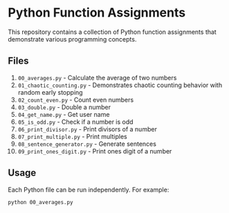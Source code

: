# Python Function Assignments

This repository contains a collection of Python function assignments that demonstrate various programming concepts.

## Files

1. `00_averages.py` - Calculate the average of two numbers
2. `01_chaotic_counting.py` - Demonstrates chaotic counting behavior with random early stopping
3. `02_count_even.py` - Count even numbers
4. `03_double.py` - Double a number
5. `04_get_name.py` - Get user name
6. `05_is_odd.py` - Check if a number is odd
7. `06_print_divisor.py` - Print divisors of a number
8. `07_print_multiple.py` - Print multiples
9. `08_sentence_generator.py` - Generate sentences
10. `09_print_ones_digit.py` - Print ones digit of a number

## Usage

Each Python file can be run independently. For example:

```bash
python 00_averages.py
```